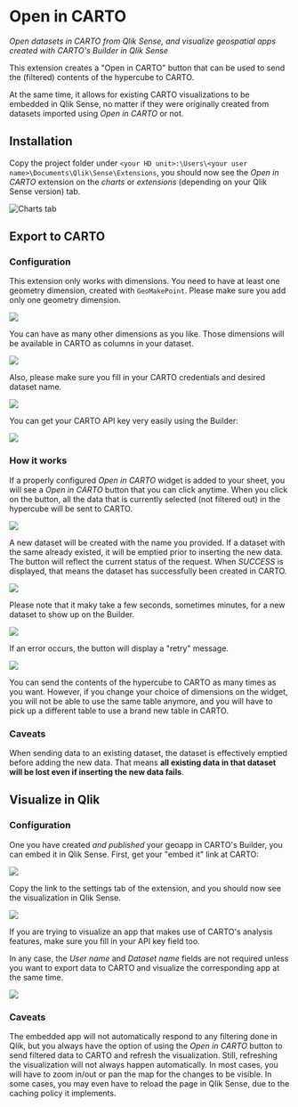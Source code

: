 # Open in CARTO

_Open datasets in CARTO from Qlik Sense, and visualize geospatial apps created with CARTO's Builder in Qlik Sense_

This extension creates a "Open in CARTO" button that can be used to send the (filtered) contents of the hypercube to CARTO.

At the same time, it allows for existing CARTO visualizations to be embedded in Qlik Sense, no matter if they were originally created from datasets imported using _Open in CARTO_ or not.


## Installation

Copy the project folder under `<your HD unit>:\Users\<your user name>\Documents\Qlik\Sense\Extensions`, you should now see the _Open in CARTO_ extension on the _charts_ or _extensions_ (depending on your Qlik Sense version) tab.

![Charts tab](img/charts.png)

## Export to CARTO

### Configuration

This extension only works with dimensions. You need to have at least one geometry dimension, created with `GeoMakePoint`. Please make sure you add only one geometry dimension.

![](img/load.png)

You can have as many other dimensions as you like. Those dimensions will be available in CARTO as columns in your dataset.

![](img/dimensions.png)

Also, please make sure you fill in your CARTO credentials and desired dataset name.

![](img/credentials.png)

You can get your CARTO API key very easily using the Builder:

![](img/api_key.png)

### How it works

If a properly configured _Open in CARTO_ widget is added to your sheet, you will see a _Open in CARTO_ button that you can click anytime. When you click on the button, all the data that is currently selected (not filtered out) in the hypercube will be sent to CARTO.

![](img/button.png)

A new dataset will be created with the name you provided. If a dataset with the same already existed, it will be emptied prior to inserting the new data. The button will reflect the current status of the request. When _SUCCESS_ is displayed, that means the dataset has successfully been created in CARTO.

![](img/success.png)

Please note that it maky take a few seconds, sometimes minutes, for a new dataset to show up on the Builder.

![](img/qliktornados.png)

If an error occurs, the button will display a "retry" message.

![](img/retry.png)

You can send the contents of the hypercube to CARTO as many times as you want. However, if you change your choice of dimensions on the widget, you will not be able to use the same table anymore, and you will have to pick up a different table to use a brand new table in CARTO.

### Caveats

When sending data to an existing dataset, the dataset is effectively emptied before adding the new data. That means **all existing data in that dataset will be lost even if inserting the new data fails**.

## Visualize in Qlik

### Configuration

One you have created _and published_ your geoapp in CARTO's Builder, you can embed it in Qlik Sense. First, get your "embed it" link at CARTO:

![](img/viz_json.png)

Copy the link to the settings tab of the extension, and you should now see the visualization in Qlik Sense.

![](img/embedded.png)

If you are trying to visualize an app that makes use of CARTO's analysis features, make sure you fill in your API key field too.

In any case, the _User name_ and _Dataset name_ fields are not required unless you want to export data to CARTO and visualize the corresponding app at the same time.

![](img/dashboard.png)

### Caveats

The embedded app will not automatically respond to any filtering done in Qlik, but you always have the option of using the _Open in CARTO_ button to send filtered data to CARTO and refresh the visualization. Still, refreshing the visualization will not always happen automatically. In most cases, you will have to zoom in/out or pan the map for the changes to be visible. In some cases, you may even have to reload the page in Qlik Sense, due to the caching policy it implements.
